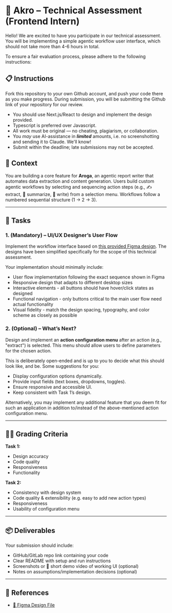 # 🚀 Akro – Technical Assessment (Frontend Intern)

Hello! We are excited to have you participate in our technical assessment. You will be implementing a simple agentic workflow user interface, which should not take more than 4-6 hours in total.

To ensure a fair evaluation process, please adhere to the following instructions:

## 📋 Instructions

Fork this repository to your own Github account, and push your code there as you make progress.
During submission, you will be submitting the Github link of your repository for our review.

- You should use Next.js/React to design and implement the design provided.
- Typescript is preferred over Javascript.
- All work must be original — no cheating, plagiarism, or collaboration.
- You _may_ use AI-assistance in **_limited_** amounts, i.e. no screenshotting and sending it to Claude. We'll know!
- Submit within the deadline; late submissions may not be accepted.


## 📖 Context
You are building a core feature for **Aroga**, an agentic report writer that automates data extraction and content generation.
Users build custom agentic workflows by selecting and sequencing action steps (e.g., ✍️ extract, 📑 summarize, 📝 write) from a selection menu.
Workflows follow a numbered sequential structure (1 → 2 → 3).

---

## 📝 Tasks

### 1. **(Mandatory) – UI/UX Designer’s User Flow**
Implement the workflow interface based on [this provided Figma design](https://www.figma.com/design/27O0Ob2aNVVTYFXzObHpc3/Frontend-Dev-Technical-Assessment?node-id=0-1&t=xv3EUT8elsW6ZZna-1).
The designs have been simplified specifically for the scope of this technical assessment.

Your implementation should minimally include:

- User flow implementation following the exact sequence shown in Figma
- Responsive design that adapts to different desktop sizes
- Interactive elements - all buttons should have hover/click states as designed
- Functional navigation - only buttons critical to the main user flow need actual functionality
- Visual fidelity - match the design spacing, typography, and color scheme as closely as possible

### 2. **(Optional) – What’s Next?**
Design and implement an **action configuration menu** after an action (e.g., "extract") is selected.
This menu should allow users to define parameters for the chosen action.

This is deliberately open-ended and is up to you to decide what this should look like, and be.
Some suggestions for you:
- Display configuration options dynamically.
- Provide input fields (text boxes, dropdowns, toggles).
- Ensure responsive and accessible UI.
- Keep consistent with Task 1’s design.

Alternatively, you may implement any additional feature that you deem fit for such an application in addition to/instead of the above-mentioned action configuration menu.


---

## 🧑‍⚖️ Grading Criteria
**Task 1:**
- Design accuracy
- Code quality
- Responsiveness
- Functionality

**Task 2:**
- Consistency with design system
- Code quality & extensibility (e.g. easy to add new action types)
- Responsiveness
- Usability of configuration menu

---

## 📦 Deliverables
Your submission should include:

- GitHub/GitLab repo link containing your code
- Clear README with setup and run instructions
- Screenshots or 🎥 short demo video of working UI (optional)
- Notes on assumptions/implementation decisions (optional)

---

## 🔗 References
- [🎨 Figma Design File](https://www.figma.com/design/27O0Ob2aNVVTYFXzObHpc3/Frontend-Dev-Technical-Assessment?node-id=0-1&t=xv3EUT8elsW6ZZna-1)
